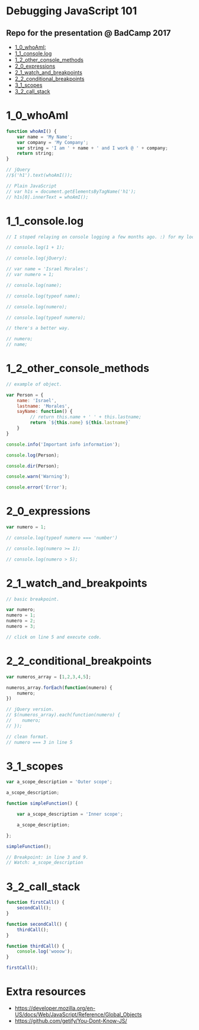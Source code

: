 # Debugging JavaScript 101

## Repo for the presentation @ BadCamp 2017

- [1_0_whoAmI:](#1_0_whoami)
- [1_1_console.log](#1_1_consolelog)
- [1_2_other_console_methods](#1_2_other_console_methods)
- [2_0_expressions](#2_0_expressions)
- [2_1_watch_and_breakpoints](#2_1_watch_and_breakpoints)
- [2_2_conditional_breakpoints](#2_2_conditional_breakpoints)
- [3_1_scopes](#3_1_scopes)
- [3_2_call_stack](#3_2_call_stack)


# 1_0_whoAmI

```javascript
function whoAmI() {
    var name = 'My Name';
    var company = 'My Company';
    var string = 'I am ' + name + ' and I work @ ' + company;
    return string;
}

// jQuery
//$('h1').text(whoAmI());

// Plain JavaScript
// var h1s = document.getElementsByTagName('h1');
// h1s[0].innerText = whoAmI();
```

# 1_1_console.log

```javascript
// I stoped relaying on console logging a few months ago. :) for my local development.

// console.log(1 + 1);

// console.log(jQuery);

// var name = 'Israel Morales';
// var numero = 1;

// console.log(name);

// console.log(typeof name);

// console.log(numero);

// console.log(typeof numero);

// there's a better way.

// numero;
// name;
```
# 1_2_other_console_methods

```javascript
// example of object.

var Person = {
    name: 'Israel',
    lastname: 'Morales',
    sayName: function() {
         // return this.name + ' ' + this.lastname;
         return `${this.name} ${this.lastname}`
    }
}

console.info('Important info information');

console.log(Person);

console.dir(Person);

console.warn('Warning');

console.error('Error');
```
# 2_0_expressions

```javascript
var numero = 1;

// console.log(typeof numero === 'number')

// console.log(numero >= 1);

// console.log(numero > 5);
```

# 2_1_watch_and_breakpoints

```javascript
// basic breakpoint.

var numero;
numero = 1;
numero = 2;
numero = 3;

// click on line 5 and execute code.
```

# 2_2_conditional_breakpoints

```javascript
var numeros_array = [1,2,3,4,5];

numeros_array.forEach(function(numero) {
    numero;
})

// jQuery version.
// $(numeros_array).each(function(numero) {
//    numero;
// });

// clean format.
// numero === 3 in line 5
```

# 3_1_scopes

```javascript
var a_scope_description = 'Outer scope';

a_scope_description;

function simpleFunction() {

    var a_scope_description = 'Inner scope';

    a_scope_description;

};

simpleFunction();

// Breakpoint: in line 3 and 9.
// Watch: a_scope_description
```

# 3_2_call_stack

```javascript
function firstCall() {
    secondCall();
}

function secondCall() {
    thirdCall();
}

function thirdCall() {
    console.log('wooow');
}

firstCall();
```

# Extra resources
- https://developer.mozilla.org/en-US/docs/Web/JavaScript/Reference/Global_Objects
- https://github.com/getify/You-Dont-Know-JS/
